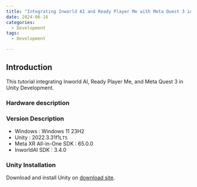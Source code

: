 ```yaml
---
title: "Integrating Inworld AI and Ready Player Me with Meta Quest 3 in Unity Development"
date: 2024-06-16
categories:
  - Development
tags:
  - Development

---
```


## Introduction

This tutorial integrating Inworld AI, Ready Player Me, and Meta Quest 3 in Unity Development.

### Hardware description

### Version Description

- Windows : Windows 11 23H2
- Unity : 2022.3.31f1`LTS`
- Meta XR All-in-One SDK : 65.0.0
- InworldAI SDK : 3.4.0

### Unity Installation

Download and install Unity on [download site][1].

[1]: https://unity.com/download